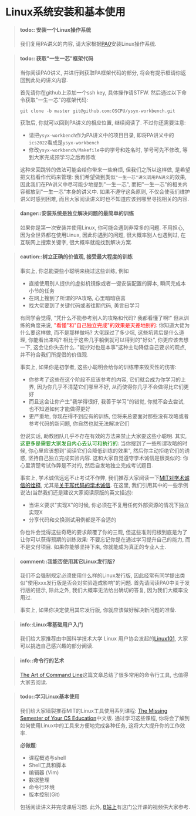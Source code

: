# Linux系统安装和基本使用

> #### todo:: 安装一个Linux操作系统
> 我们复用PA讲义的内容, 请大家根据[PA0][pa0]安装Linux操作系统.

[pa0]: ../../../ics-pa/PA0.html

> #### todo:: 获取"一生一芯"框架代码
> 当你阅读PA0讲义, 并进行到获取PA框架代码的部分, 将会有提示框请你返回到此处的讲义内容.
>
> 首先请你在github上添加一个ssh key, 具体操作请STFW.
> 然后通过以下命令获取"一生一芯"的框架代码:
> ```
> git clone -b master git@github.com:OSCPU/ysyx-workbench.git
> ```
> 获取后, 你就可以回到PA讲义的相应位置, 继续阅读了.
> 不过你还需要注意:
> * 请把`ysyx-workbench`作为PA讲义中的项目目录, 即将PA讲义中的`ics2022`看成是`ysyx-workbench`
> * 修改`ysyx-workbench/Makefile`中的学号和姓名时, 学号可先不修改, 等到大家完成预学习之后再修改
>
> 这种来回跳转的做法可能会给你带来一些麻烦, 但我们之所以这样做, 是希望把文档看作代码来管理:
> 我们希望做到类似`"一生一芯"讲义调用PA讲义`的效果,
> 因此我们在PA讲义中尽可能少地提到"一生一芯", 而把"一生一芯"的相关内容都放到"一生一芯"本身的讲义中.
> 如果不遵守这条原则, 不仅会使我们维护讲义时感到困难, 而且大家阅读讲义时也不知道应该到哪里寻找相关的内容.

<!-- -->
> #### danger::安装系统是独立解决问题的最简单的训练
> 如果你是第一次安装并使用Linux, 你可能会遇到非常多的问题.
> 不用担心, 因为全世界都在使用Linux, 因此你遇到的问题, 很大概率别人也遇到过,
> 在互联网上搜索关键字, 很大概率就能找到解决方案.

<!-- -->
> #### caution::树立正确的价值观, 接受最大程度的训练
> 事实上, 你总能耍些小聪明来绕过这些训练, 例如
> * 直接使用别人提供的虚拟机镜像或者一键安装配置的脚本, 瞬间完成本小节的任务
> * 在网上搜到了所谓的PA攻略, 心里暗暗窃喜
> * 找大佬要到了关键代码或者往期代码, 美言曰学习
>
> 有同学会觉得, "凭什么不能参考别人的攻略和代码? 我都看懂了啊!"
> 但从训练的角度来说, <font color=red>"看懂"和"自己独立完成"的效果是天差地别的</font>:
> 你知道大佬为什么要这样做, 而不是那样做吗?
> 大佬踩过了多少坑, 这些坑背后是什么道理, 你能看出来吗?
> 相比于这些几乎躺倒就可以得到的"好处", 你更应该去想一下, 这会让你失去什么.
> "能抄对也是本事"这种主动降低自己要求的观点, 并不符合我们所提倡的价值观.
>
> 事实上, 如果你是初学者, 这些小聪明会给你的训练带来毁灭性的伤害:
> * 你参考了这些在这个阶段不应该参考的内容, 它们就会成为你学习的上界,
>   因为你几乎不清楚它们哪里不好, 从而使得你几乎不会做得比它们更好
> * 而且这会让你产生"我学得很好, 我善于学习"的错觉, 你就不会去尝试, 也不知道如何才能做得更好
> * 更严重地, 你现在得不到应有的训练, 但将来总要面对那些没有攻略或者参考代码的新问题, 你自然也就无法解决它们
>
> 但说实话, 助教团队几乎不存在有效的方法来禁止大家耍这些小聪明.
> 其实, <font color=green>这更多是需要大家发自内心去认可和执行的</font>:
> 当你搜到了一些所谓攻略的时候, 你心里应该想到"阅读它们会降低训练的效果",
> 然后你主动拒绝它们的诱惑, 坚持自己独立完成实验内容.
> 这和大家自觉遵守学术诚信是很类似的:
> 你心里清楚考试作弊是不对的, 然后自发地独立完成考试题目.
>
> 事实上, 学术诚信远远不止考试不作弊,
> 我们推荐大家阅读一下[MIT对学术诚信的诠释][integrity],
> 尤其是[关于写代码的学术诚信][coding integrity].
> 在这里, 我们引用其中的一些示例说法(当然我们还是建议大家阅读原版的英文描述):
> * 当讲义要求"实现X"的时候, 你必须在不复用任何外部资源的情况下独立实现X
> * 分享代码和交换测试用例都是不合适的
>
> 你也许会觉得这些奇葩的要求颠覆了你的三观,
> 但这些准则归根到底是为了让你可以获得预期的训练效果:
> 不要忘记你是在通过学习提升自己的能力, 而不是交付项目.
> 如果你能够坚持下来, 你就能成为真正的专业人士.

[integrity]: http://integrity.mit.edu/
[coding integrity]: http://integrity.mit.edu/handbook/writing-code

> #### comment::我能否使用其它Linux发行版?
> 我们不会强制规定必须使用什么样的Linux发行版,
> 因此经常有同学提出类似"使用xxx发行版是否会对实验造成影响"的问题.
> 首先请阅读PA0中关于发行版的提示,
> 除此之外, 我们大概率无法给出确切的答复, 因为我们大概率没用过.
>
> 事实上, 如果你决定使用其它发行版, 你就应该做好解决新问题的准备.

<!-- -->
> #### info::Linux零基础用户入门
> 我们给大家推荐由中国科学技术大学 Linux 用户协会发起的[Linux101][Linux101], 大家可以挑选自己感兴趣的部分阅读.


[Linux101]: https://101.ustclug.org/

> #### info::命令行的艺术
> [The Art of Command Line][cmd]这篇文章总结了很多常用的命令行工具, 也值得大家去阅读.

[cmd]: https://github.com/jlevy/the-art-of-command-line


<!-- -->
> #### todo::学习Linux基本使用
> 我们给大家墙裂推荐MIT的Linux工具使用系列课程: [The Missing Semester of Your CS Education][missing]中文版.
> 通过学习这些课程, 你将会了解到如何使用Linux中的工具来方便地完成各种任务,
> 这将大大提升你的工作效率.
>
> **必做题**:
> * 课程概览与shell
> * Shell工具和脚本
> * 编辑器 (Vim)
> * 数据整理
> * 命令行环境
> * 版本控制(Git)
>
> 包括阅读讲义并完成课后习题.
> 此外, [B站上][missing bilibili]有这门公开课的视频供大家参考.


[missing]: https://missing-semester-cn.github.io/
[missing bilibili]: https://www.bilibili.com/video/BV1x7411H7wa



